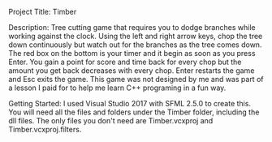 Project Title: Timber

Description: Tree cutting game that requires you to dodge branches while working against the clock. Using the left and right arrow keys, chop the tree down continuously but watch out for the branches as the tree comes down. The red box on the bottom is your timer and it begin as soon as you press Enter. You gain a point for score and time back for every chop but the amount you get back decreases with every chop. Enter restarts the game and Esc exits the game. This game was not designed by me and was part of a lesson I paid for to help me learn C++ programing in a fun way.

Getting Started: I used Visual Studio 2017 with SFML 2.5.0 to create this. You will need all the files and folders under the Timber folder, including the dll files. The only files you don't need are Timber.vcxproj and Timber.vcxproj.filters.
